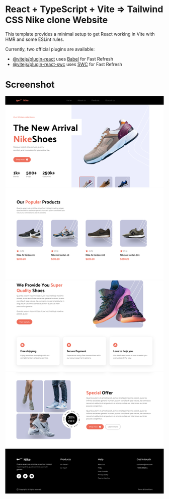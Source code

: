 # React + TypeScript + Vite => Tailwind CSS Nike clone Website

This template provides a minimal setup to get React working in Vite with HMR and some ESLint rules.

Currently, two official plugins are available:

- [@vitejs/plugin-react](https://github.com/vitejs/vite-plugin-react/blob/main/packages/plugin-react/README.md) uses [Babel](https://babeljs.io/) for Fast Refresh
- [@vitejs/plugin-react-swc](https://github.com/vitejs/vite-plugin-react-swc) uses [SWC](https://swc.rs/) for Fast Refresh

# Screenshot

![alt text](1.png)
![alt text](2.png)
![alt text](3.png)
![alt text](4.png)
![alt text](5.png)
